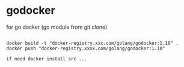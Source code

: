 # godocker
 for go docker (go module from git clone)

```

docker build -t "docker-registry.xxx.com/golang/godocker:1.10" .
docker push "docker-registry.xxxx.com/golang/godocker:1.10"

```

```
if need docker install src ...
```
